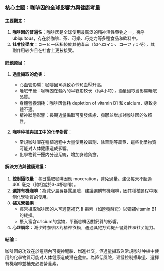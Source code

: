 ### 核心主題：咖啡因的全球影響力與健康考量

#### 主要觀念：
1. **咖啡因的普遍性**：咖啡因是全球使用最廣泛的精神活性藥物之一，幾乎 ubiquitous，存在於咖啡、茶、可樂、巧克力等多種食品和飲料中。
2. **社會接受度**：コーヒー因相較於其他毒品（如ヘロイン、コーフィン等），其副作用较少且在社會上更被接受。

#### 問題原因：
1. **過量攝取的危害**：
   - 心血管影響：咖啡因可導致心悸和血壓升高。
   - 睡眠干擾：咖啡因在體內的半衰期较长（約8小時），過量攝取會影響睡眠品質。
   - 身體營養消耗：咖啡因會耗 depletion of vitamin B1 和 calcium，導致身體不適。
   - 精神狀態影響：長期過量攝取可引發焦慮、抑鬱並增加對咖啡因的依賴性。

2. **咖啡种植與加工中的化學物質**：
   - 常規咖啡豆在種植過程中大量使用殺蟲劑、除草劑等農藥，這些化學物質可能对人体健康造成影響。
   - 化學物質干擾内分泌系統，增加身體負擔。

#### 解決方法與健康建議：
1. **控制攝取量**：每日攝取咖啡因應 moderation，避免過量。建议每天不超過 400 毫克（約相當於3-4杯咖啡）。
2. **選擇有機咖啡**：為減少農藥暴露風險，建議選購有機咖啡，因其種植過程中限制化學物質的使用。
3. **補充營養素**：
   - 經常攝取咖啡因的人可適當補充 B 褐素（如營養酵母）以彌補vitamin B1 的耗損。
   - 摂入富含calcium的食物，平衡咖啡因對鈣質的影響。
4. **心理調節**：減少對咖啡因的精神依賴，通過其他方式提升警覺性和社交能力。

#### 結論：
咖啡因的功效在於短期內可提神醒腦、增進社交，但過量攝取及常規咖啡种植中使用的化學物質可能对人体健康造成潛在危害。為降低風險，建議控制攝取量、選擇有機咖啡並補充必要營養素。